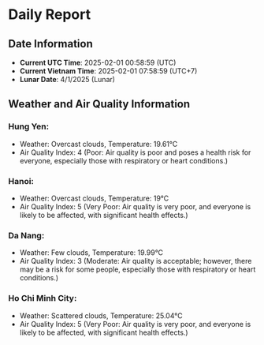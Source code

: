 # Daily Report
## Date Information
- **Current UTC Time**: 2025-02-01 00:58:59 (UTC)
- **Current Vietnam Time**: 2025-02-01 07:58:59 (UTC+7)
- **Lunar Date**: 4/1/2025 (Lunar)

## Weather and Air Quality Information

### Hung Yen:
- Weather: Overcast clouds, Temperature: 19.61°C
- Air Quality Index: 4 (Poor: Air quality is poor and poses a health risk for everyone, especially those with respiratory or heart conditions.)

### Hanoi:
- Weather: Overcast clouds, Temperature: 19°C
- Air Quality Index: 5 (Very Poor: Air quality is very poor, and everyone is likely to be affected, with significant health effects.)

### Da Nang:
- Weather: Few clouds, Temperature: 19.99°C
- Air Quality Index: 3 (Moderate: Air quality is acceptable; however, there may be a risk for some people, especially those with respiratory or heart conditions.)

### Ho Chi Minh City:
- Weather: Scattered clouds, Temperature: 25.04°C
- Air Quality Index: 5 (Very Poor: Air quality is very poor, and everyone is likely to be affected, with significant health effects.)
